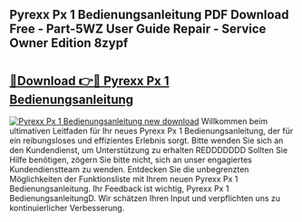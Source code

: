## Pyrexx Px 1 Bedienungsanleitung PDF Download Free - Part-5WZ User Guide Repair - Service Owner Edition 8zypf

# <h2><a href="http://df3zy4.blite.top/?on=Pyrexx+Px+1+Bedienungsanleitung">🔗Download 👉🔴 Pyrexx Px 1 Bedienungsanleitung</a></h2>

[![Pyrexx Px 1 Bedienungsanleitung new download](https://i.imgur.com/lujVjoI.png)](http://df3zy4.blite.top/?on=Pyrexx+Px+1+Bedienungsanleitung)
Willkommen beim ultimativen Leitfaden für Ihr neues Pyrexx Px 1 Bedienungsanleitung, der für ein reibungsloses und effizientes Erlebnis sorgt. Bitte wenden Sie sich an den Kundendienst, um Unterstützung zu erhalten REDDDDDDD Sollten Sie Hilfe benötigen, zögern Sie bitte nicht, sich an unser engagiertes Kundendienstteam zu wenden. Entdecken Sie die unbegrenzten Möglichkeiten der Funktionsliste mit Ihrem neuen Pyrexx Px 1 Bedienungsanleitung. Ihr Feedback ist wichtig, Pyrexx Px 1 BedienungsanleitungD. Wir schätzen Ihren Input und verpflichten uns zu kontinuierlicher Verbesserung.
